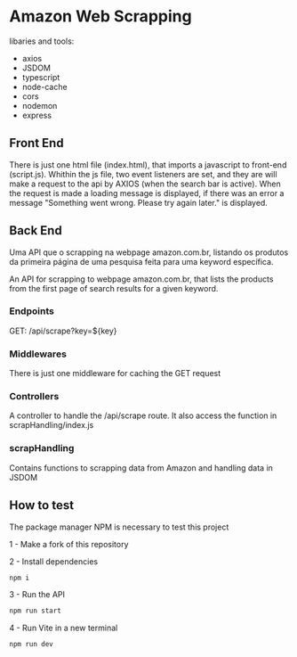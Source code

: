 # Amazon Web Scrapping

libaries and tools:
- axios
- JSDOM
- typescript
- node-cache
- cors
- nodemon
- express

## Front End

There is just one html file (index.html), that imports a javascript to front-end (script.js). Whithin the js file, two event listeners are set, and they are will make a request to the api by AXIOS (when the search bar is active). When the request is made a loading message is displayed, if there was an error a message "Something went wrong. Please try again later." is displayed.

## Back End

Uma API que o scrapping na webpage amazon.com.br, listando os produtos da primeira página de uma pesquisa feita para uma keyword específica.

An API for scrapping to webpage amazon.com.br, that lists the products from the first page of search results for a given keyword.

### Endpoints

GET: /api/scrape?key=${key}

### Middlewares

There is just one middleware for caching the GET request

### Controllers

A controller to handle the /api/scrape route. It also access the function in scrapHandling/index.js

### scrapHandling

Contains functions to scrapping data from Amazon and handling data in JSDOM


## How to test

The package manager NPM is necessary to test this project

1 - Make a fork of this repository

2 - Install dependencies

```bash
npm i
```

3 - Run the API

```bash
npm run start
```

4 - Run Vite in a new terminal

```bash
npm run dev
```
